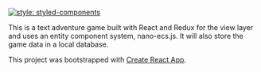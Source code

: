 [![style: styled-components](https://img.shields.io/badge/style-%F0%9F%92%85%20styled--components-orange.svg?colorB=daa357&colorA=db748e)](https://github.com/styled-components/styled-components)

This is a text adventure game built with React and Redux for the view layer and uses an entity component system, nano-ecs.js. It will also store the game data in a local database.

<!-- Live preview is not ready yet -->
<!-- This project is far from complete but a [live version](https://agray5.github.io/Text-Adventure) can be viewed.-->

This project was bootstrapped with [Create React App](https://github.com/facebook/create-react-app).

